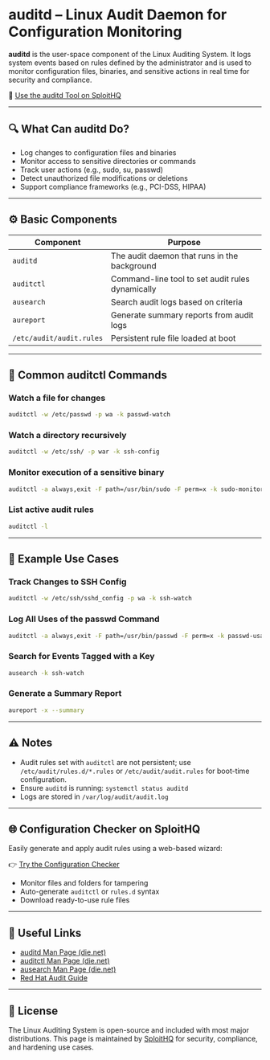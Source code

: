 # auditd – Linux Audit Daemon for Configuration Monitoring

**auditd** is the user-space component of the Linux Auditing System. It logs system events based on rules defined by the administrator and is used to monitor configuration files, binaries, and sensitive actions in real time for security and compliance.

🔗 [Use the auditd Tool on SploitHQ](https://sploithq.com/configuration-checking)

---

## 🔍 What Can auditd Do?

- Log changes to configuration files and binaries
- Monitor access to sensitive directories or commands
- Track user actions (e.g., sudo, su, passwd)
- Detect unauthorized file modifications or deletions
- Support compliance frameworks (e.g., PCI-DSS, HIPAA)

---

## ⚙️ Basic Components

| Component      | Purpose                                                 |
|----------------|---------------------------------------------------------|
| `auditd`       | The audit daemon that runs in the background            |
| `auditctl`     | Command-line tool to set audit rules dynamically        |
| `ausearch`     | Search audit logs based on criteria                     |
| `aureport`     | Generate summary reports from audit logs                |
| `/etc/audit/audit.rules` | Persistent rule file loaded at boot            |

---

## 🧰 Common auditctl Commands

### Watch a file for changes
```bash
auditctl -w /etc/passwd -p wa -k passwd-watch
```

### Watch a directory recursively
```bash
auditctl -w /etc/ssh/ -p war -k ssh-config
```

### Monitor execution of a sensitive binary
```bash
auditctl -a always,exit -F path=/usr/bin/sudo -F perm=x -k sudo-monitor
```

### List active audit rules
```bash
auditctl -l
```

---

## 🧪 Example Use Cases

### Track Changes to SSH Config
```bash
auditctl -w /etc/ssh/sshd_config -p wa -k ssh-watch
```

### Log All Uses of the passwd Command
```bash
auditctl -a always,exit -F path=/usr/bin/passwd -F perm=x -k passwd-usage
```

### Search for Events Tagged with a Key
```bash
ausearch -k ssh-watch
```

### Generate a Summary Report
```bash
aureport -x --summary
```

---

## ⚠️ Notes

- Audit rules set with `auditctl` are not persistent; use `/etc/audit/rules.d/*.rules` or `/etc/audit/audit.rules` for boot-time configuration.
- Ensure `auditd` is running: `systemctl status auditd`
- Logs are stored in `/var/log/audit/audit.log`

---

## 🌐 Configuration Checker on SploitHQ

Easily generate and apply audit rules using a web-based wizard:

👉 [Try the Configuration Checker](https://sploithq.com/configuration-checking)

- Monitor files and folders for tampering
- Auto-generate `auditctl` or `rules.d` syntax
- Download ready-to-use rule files

---

## 🔗 Useful Links

- [auditd Man Page (die.net)](https://linux.die.net/man/8/auditd)
- [auditctl Man Page (die.net)](https://linux.die.net/man/8/auditctl)
- [ausearch Man Page (die.net)](https://linux.die.net/man/8/ausearch)
- [Red Hat Audit Guide](https://access.redhat.com/documentation/en-us/red_hat_enterprise_linux/7/html/security_guide/sec-configuring_auditing)

---

## 📄 License

The Linux Auditing System is open-source and included with most major distributions. This page is maintained by [SploitHQ](https://sploithq.com) for security, compliance, and hardening use cases.
